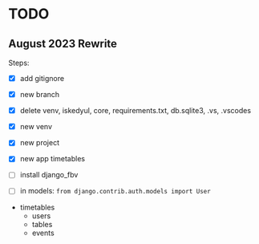 # TODO

## August 2023 Rewrite

Steps:
- [x] add gitignore
- [x] new branch
- [x] delete venv, iskedyul, core, requirements.txt, db.sqlite3, .vs, .vscodes
- [x] new venv
- [x] new project
- [x] new app timetables
- [ ] install django_fbv
- [ ] in models: `from django.contrib.auth.models import User`


- timetables
  - users
  - tables
  - events

<!-- 

## Functionality

- [x] install crispy forms
- [x] create new schedule
- [x] display schedule titles
- [x] open schedule
- [x] edit schedule
- [x] delete schedule
- [x] create new event
- [x] display event in appropriate day column 
- [ ] display event in appropriate time row
- [x] delete event

## User Interface

- [ ] css framework
- [ ] style schedule list
- [ ] style schedule details
- [ ] edit event - display on same page, on the side
- [x] edit event - display appropriate day widget
- [x] edit event - display appropriate time widget
    - find a template that allows time input in hours and minutes (depending on format)

## Priority

- ~~time input widget~~
- time rows

 -->